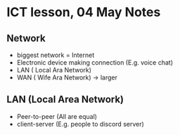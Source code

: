 # ICT lesson, 04 May Notes #

## Network ##
- biggest network = Internet 
- Electronic device making connection (E.g. voice chat)
- LAN ( Local Ara Network)
- WAN ( Wife Ara Network) -> larger 

## LAN (Local Area Network) ##
- Peer-to-peer (All are equal)
- client-server (E.g. people to discord server)

